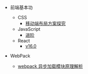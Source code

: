 - 前端基本功

  - CSS
    - [移动端布局方案探究](/base/css/mobileLayout.md)
  - JavaScript
    - [进阶](/base/JavaScript/advanced.md)
  - React
    - [v16.0](/react/v16.0.md)

- WebPack

  - [webpack 异步加载模块原理解析](/webpack/异步模块.md)
